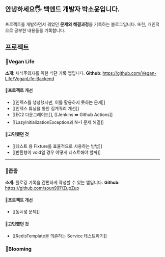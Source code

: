 ## 안녕하세요🖐️ 백엔드 개발자 박소윤입니다.

프로젝트를 개발하면서 겪었던 **문제와 해결과정**을 기록하는 블로그입니다.
또한, 개인적으로 공부한 내용들을 기록합니다.

## 프로젝트

### 🌱Vegan Life

**소개**: 채식주의자를 위한 식단 기록 앱입니다.
**Github**: https://github.com/Vegan-Life/VeganLife-Backend

#### 🔧프로젝트 개선
- [[인덱스를 생성했지만, 이를 활용하지 못하는 문제]]
- [[인덱스 튜닝을 통한 집계쿼리 개선]]
- [[EC2 다운그레이드]], [[Jenkins ➡️ Github Actions]]
- [[LazyInitializationException과 N+1 문제 해결]]

#### 🤔고민했던 것
- [[테스트 용 Fixture를 효율적으로 사용하는 방법]]
- [[반환형이 void일 경우 어떻게 테스트해야 할까]]

---

### 🚮줍줍

**소개**: 플로깅 기록을 간편하게 작성할 수 있는 앱입니다.
**Github**: https://github.com/soun997/ZupZup

#### 🔧프로젝트 개선
- [[동시성 문제]]

#### 🤔고민했던 것
- [[RedisTemplate을 의존하는 Service 테스트하기]]

### 🌼Blooming
